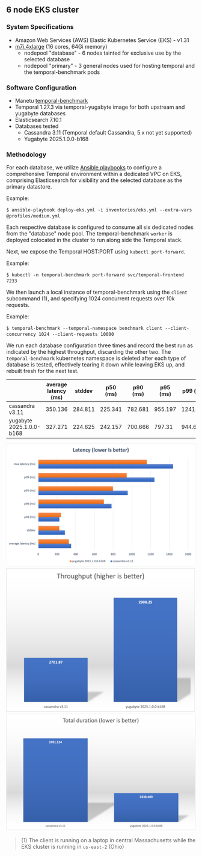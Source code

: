 ## 6 node EKS cluster

### System Specifications

- Amazon Web Services (AWS) Elastic Kubernetes Service (EKS) - v1.31
- [m7i.4xlarge](https://aws.amazon.com/ec2/instance-types/m7i/) (16 cores, 64Gi memory)
    - nodepool "database" - 6 nodes tainted for exclusive use by the selected database
    - nodepool "primary" - 3 general nodes used for hosting temporal and the temporal-benchmark pods

### Software Configuration

- Manetu [temporal-benchmark](https://github.com/manetu/temporal-benchmark)
- Temporal 1.27.3 via temporal-yugabyte image for both upstream and yugabyte databases
- Elasticsearch 7.10.1
- Databases tested
    - Cassandra 3.11 (Temporal default Cassandra, 5.x not yet supported)
    - Yugabyte 2025.1.0.0-b168

### Methodology

For each database, we utilize [Ansible playbooks](../../ansible) to configure a comprehensive Temporal environment within a dedicated VPC on EKS, comprising Elasticsearch for visibility and the selected database as the primary datastore.

Example:
```
$ ansible-playbook deploy-eks.yml -i inventories/eks.yml --extra-vars @profiles/medium.yml
```

Each respective database is configured to consume all six dedicated nodes from the "database" node pool.  The temporal-benchmark `worker` is deployed colocated in the cluster to run along side the Temporal stack.

Next, we expose the Temporal HOST:PORT using `kubectl port-forward`.

Example:
```
$ kubectl -n temporal-benchmark port-forward svc/temporal-frontend 7233
```
We then launch a local instance of temporal-benchmark using the `client` subcommand (1), and specifying 1024 concurrent requests over 10k requests.  

Example:
```
$ temporal-benchmark --temporal-namespace benchmark client --client-concurrency 1024 --client-requests 10000
```

We run each database configuration three times and record the best run as indicated by the highest throughput, discarding the other two.  The `temporal-benchmark` kubernetes namespace is deleted after each type of database is tested, effectively tearing it down while leaving EKS up, and rebuilt fresh for the next test.

|                          | average latency (ms) | stddev  | p50 (ms) | p90 (ms) | p95 (ms) | p99 (ms) | max latency (ms) | total duration (ms) | workflows/s |
| ------------------------ | -------------------- | ------- | -------- | -------- | -------- | -------- | ---------------- | ------------------- | ----------- |
| cassandra v3.11          | 350.136              | 284.811 | 225.341  | 782.681  | 955.197  | 1241.132 | 1439.328         | 3701.134            | 2701.87     |
| yugabyte 2025.1.0.0-b168 | 327.271              | 224.625 | 242.157  | 700.666  | 797.31   | 944.669  | 1158.571         | 3438.489            | 2908.25     |

![Latency](./images/latency.png)
![Throughput](./images/throughput.png)
![Duration](./images/duration.png)

> (1) The client is running on a laptop in central Massachusetts while the EKS cluster is running in `us-east-2` (Ohio)
